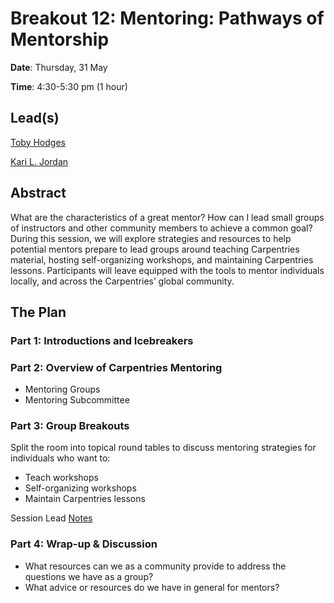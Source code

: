 # Breakout 12: **Mentoring: Pathways of Mentorship**

**Date**: Thursday, 31 May

**Time**: 4:30-5:30 pm (1 hour)

## Lead(s)

[Toby Hodges](https://github.com/carpentries/carpentrycon/blob/master/ShortBio/SessionChairs/TobyHodges-bio.md)

[Kari L. Jordan](https://github.com/carpentries/carpentrycon/blob/master/ShortBio/SessionChairs/KariLJordan-bio.md)

## Abstract
What are the characteristics of a great mentor? How can I lead small groups of instructors and other community members to achieve a common goal? During this session, we will explore strategies and resources to help potential mentors prepare to lead groups around teaching Carpentries material, hosting self-organizing workshops, and maintaining Carpentries lessons. Participants will leave equipped with the tools to mentor individuals locally, and across the Carpentries’ global community.

## The Plan

### **Part 1**: Introductions and Icebreakers

### **Part 2**: Overview of Carpentries Mentoring
- Mentoring Groups
- Mentoring Subcommittee

### **Part 3**: Group Breakouts

Split the room into topical round tables to discuss mentoring strategies for individuals who want to:
- Teach workshops
- Self-organizing workshops
- Maintain Carpentries lessons

Session Lead [Notes](https://docs.google.com/document/d/1_0818v7bJYY_9sEVVMgZvkNqjggISA-MGVb5poQyjaY/edit) 

### **Part 4**: Wrap-up & Discussion
- What resources can we as a community provide to address the questions we have as a group?
- What advice or resources do we have in general for mentors?
